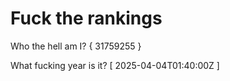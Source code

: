 # Fuck the rankings

Who the hell am I?
{ 31759255 }

What fucking year is it?
[ 2025-04-04T01:40:00Z ]
